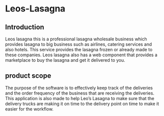 # Leos-Lasagna

## Introduction 
  Leos lasagna this is a professional lasagna wholesale business which provides lasagna to big business such as airlines, catering services and also hotels. This service provides the lasagna frozen or already made to these companies. Leos lasagna also has a web component that provides a marketplace to buy the lasagna and get it delivered to you.


## product scope 
The purpose of the software is to effectively keep track of the deliveries and the order frequency of the business that are receiving the deliveries. This application is also made to help Leo’s Lasagna to make sure that the delivery trucks are making it on time to the delivery point on time to make it easier for the workflow.  

